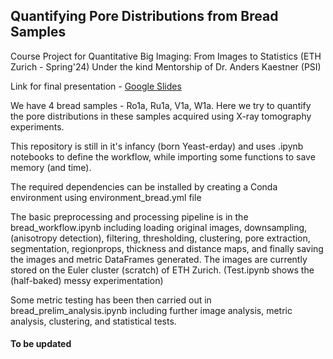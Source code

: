 ## Quantifying Pore Distributions from Bread Samples

Course Project for Quantitative Big Imaging: From Images to Statistics (ETH Zurich - Spring'24)
Under the kind Mentorship of Dr. Anders Kaestner (PSI)

Link for final presentation - [Google Slides]([Slides](https://docs.google.com/presentation/d/1LuGCAmW3mh2WmnzDhWoAP3DT--SW3fRN5GY5CIDGR9g/edit?usp=sharing))

We have 4 bread samples - Ro1a, Ru1a, V1a, W1a. Here we try to quantify the pore distributions in these samples acquired using X-ray tomography experiments.

This repository is still in it's infancy (born Yeast-erday) and uses .ipynb notebooks to define the workflow, while importing some functions to save memory (and time).

The required dependencies can be installed by creating a Conda environment using environment_bread.yml file

The basic preprocessing and processing pipeline is in the bread_workflow.ipynb including loading original images, downsampling, (anisotropy detection), filtering, thresholding, clustering, pore extraction, segmentation, regionprops, thickness and distance maps, and finally saving the images and metric DataFrames generated. The images are currently stored on the Euler cluster (scratch) of ETH Zurich.
(Test.ipynb shows the (half-baked) messy experimentation)

Some metric testing has been then carried out in bread_prelim_analysis.ipynb including further image analysis, metric analysis, clustering, and statistical tests.

#### To be updated

